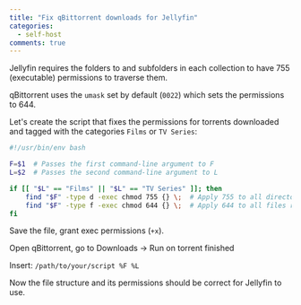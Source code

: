 ```yaml
---
title: "Fix qBittorrent downloads for Jellyfin"
categories:
  - self-host
comments: true
---
```


Jellyfin requires the folders to and subfolders in each collection to have 755 (executable) permissions to traverse them.

qBittorrent uses the `umask` set by default (`0022`) which sets the permissions to 644.

Let's create the script that fixes the permissions for torrents downloaded and tagged with the categories `Films` or `TV Series`:

```bash
#!/usr/bin/env bash

F=$1  # Passes the first command-line argument to F
L=$2  # Passes the second command-line argument to L

if [[ "$L" == "Films" || "$L" == "TV Series" ]]; then  
    find "$F" -type d -exec chmod 755 {} \;  # Apply 755 to all directories recursively
    find "$F" -type f -exec chmod 644 {} \;  # Apply 644 to all files recursively
fi

```

Save the file, grant exec permissions (`+x`).

Open qBittorrent, go to Downloads -> Run on torrent finished

Insert:
`/path/to/your/script %F %L`

Now the file structure and its permissions should be correct for Jellyfin to use.



